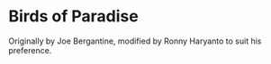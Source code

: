 # Birds of Paradise

Originally by Joe Bergantine, modified by Ronny Haryanto to suit his preference.
